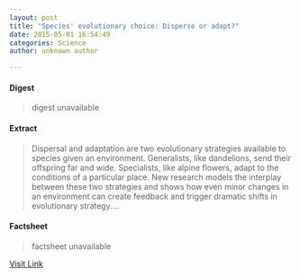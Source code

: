 ```yaml
---
layout: post
title: "Species' evolutionary choice: Disperse or adapt?"
date: 2015-05-01 16:54:49
categories: Science
author: unknown author

---
```



#### Digest
>digest unavailable

#### Extract
>Dispersal and adaptation are two evolutionary strategies available to species given an environment. Generalists, like dandelions, send their offspring far and wide. Specialists, like alpine flowers, adapt to the conditions of a particular place. New research models the interplay between these two strategies and shows how even minor changes in an environment can create feedback and trigger dramatic shifts in evolutionary strategy....

#### Factsheet
>factsheet unavailable

[Visit Link](http://feeds.sciencedaily.com/~r/sciencedaily/~3/vcjdWqOPZt0/150501125449.htm)


